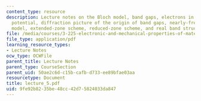 ```yaml
---
content_type: resource
description: Lecture notes on the Bloch model, band gaps, electrons in a periodic
  potential, diffraction picture of the origin of band gaps, nearly-free electron
  model, extended-zone scheme, reduced-zone scheme, and real band structures.
file: /media/courses/3-225-electronic-and-mechanical-properties-of-materials-fall-2007/9fe92b8235be48cc42d75824033da847_lecture_5.pdf
file_type: application/pdf
learning_resource_types:
- Lecture Notes
ocw_type: OCWFile
parent_title: Lecture Notes
parent_type: CourseSection
parent_uid: 50ae2c6d-c15b-cafb-d733-ee89bfae03aa
resourcetype: Document
title: lecture_5.pdf
uid: 9fe92b82-35be-48cc-42d7-5824033da847
---
```

